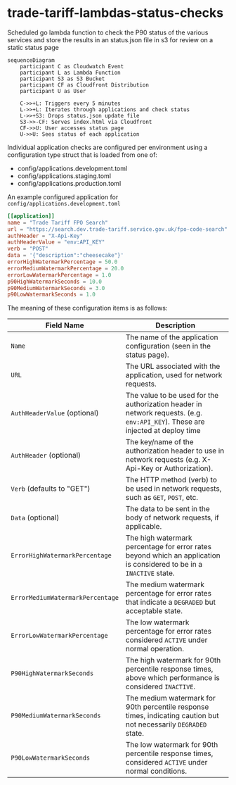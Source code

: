 # trade-tariff-lambdas-status-checks

Scheduled go lambda function to check the P90 status of the various services and store the results in an status.json file in s3 for review on a static status page

```mermaid
sequenceDiagram
    participant C as Cloudwatch Event
    participant L as Lambda Function
    participant S3 as S3 Bucket
    participant CF as Cloudfront Distribution
    participant U as User

    C->>+L: Triggers every 5 minutes
    L->>+L: Iterates through applications and check status
    L->>+S3: Drops status.json update file
    S3->>-CF: Serves index.html via Cloudfront
    CF->>U: User accesses status page
    U->>U: Sees status of each application
```

Individual application checks are configured per environment using a configuration type struct
that is loaded from one of:

- config/applications.development.toml
- config/applications.staging.toml
- config/applications.production.toml

An example configured application for `config/applications.development.toml`

```toml
[[application]]
name = "Trade Tariff FPO Search"
url = "https://search.dev.trade-tariff.service.gov.uk/fpo-code-search"
authHeader = "X-Api-Key"
authHeaderValue = "env:API_KEY"
verb = "POST"
data = '{"description":"cheesecake"}'
errorHighWatermarkPercentage = 50.0
errorMediumWatermarkPercentage = 20.0
errorLowWatermarkPercentage = 1.0
p90HighWatermarkSeconds = 10.0
p90MediumWatermarkSeconds = 3.0
p90LowWatermarkSeconds = 1.0
```

The meaning of these configuration items is as follows:

| Field Name                         | Description |
|------------------------------------|-------------|
| `Name`                             | The name of the application configuration (seen in the status page). |
| `URL`                              | The URL associated with the application, used for network requests. |
| `AuthHeaderValue` (optional)       | The value to be used for the authorization header in network requests. (e.g. `env:API_KEY`). These are injected at deploy time  |
| `AuthHeader` (optional)            | The key/name of the authorization header to use in network requests (e.g. X-Api-Key or Authorization). |
| `Verb` (defaults to "GET")         | The HTTP method (verb) to be used in network requests, such as `GET`, `POST`, etc. |
| `Data` (optional)                  | The data to be sent in the body of network requests, if applicable. |
| `ErrorHighWatermarkPercentage`     | The high watermark percentage for error rates beyond which an application is considered to be in a `INACTIVE` state. |
| `ErrorMediumWatermarkPercentage`   | The medium watermark percentage for error rates that indicate a `DEGRADED` but acceptable state. |
| `ErrorLowWatermarkPercentage`      | The low watermark percentage for error rates considered `ACTIVE` under normal operation. |
| `P90HighWatermarkSeconds`          | The high watermark for 90th percentile response times, above which performance is considered `INACTIVE`. |
| `P90MediumWatermarkSeconds`        | The medium watermark for 90th percentile response times, indicating caution but not necessarily `DEGRADED` state. |
| `P90LowWatermarkSeconds`           | The low watermark for 90th percentile response times, considered `ACTIVE` under normal conditions. |
